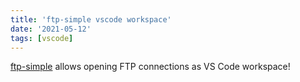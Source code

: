 ```yaml
---
title: 'ftp-simple vscode workspace'
date: '2021-05-12'
tags: [vscode]
---
```


[ftp-simple](https://marketplace.visualstudio.com/items?itemName=humy2833.ftp-simple) allows opening FTP connections as VS Code workspace!
